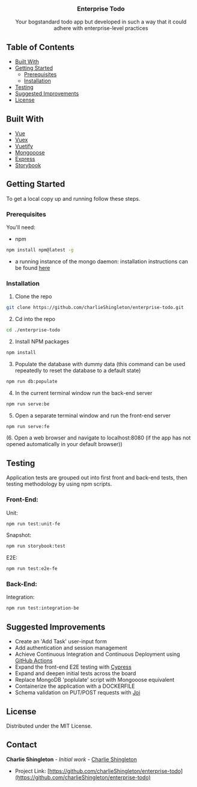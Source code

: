 <!-- PROJECT HEAD -->
<br />
<p align="center">
  <h3 align="center">Enterprise Todo</h3>

  <p align="center">
    Your bogstandard todo app but developed in such a way that it could adhere with enterprise-level practices
  </p>
</p>



<!-- TABLE OF CONTENTS -->
## Table of Contents

* [Built With](#built-with)
* [Getting Started](#getting-started)
  * [Prerequisites](#prerequisites)
  * [Installation](#installation)
* [Testing](#testing)
* [Suggested Improvements](#suggested-improvements)
* [License](#license)

<!-- ABOUT THE PROJECT -->

## Built With

* [Vue](https://vuejs.org/)
* [Vuex](https://vuex.vuejs.org/)
* [Vuetify](https://vuetifyjs.com/en/)
* [Mongooose](https://mongoosejs.com/)
* [Express](https://expressjs.com/)
* [Storybook](https://storybook.js.org/)

<!-- GETTING STARTED -->
## Getting Started

To get a local copy up and running follow these steps.

### Prerequisites

You'll need:
* npm
```sh
npm install npm@latest -g
```
* a running instance of the mongo daemon: installation instructions can be found [here](https://docs.mongodb.com/manual/installation/)

### Installation
 
1. Clone the repo
```sh
git clone https://github.com/charlieShingleton/enterprise-todo.git
```
2. Cd into the repo
```sh
cd ./enterprise-todo
```
2. Install NPM packages
```sh
npm install
```
3. Populate the database with dummy data (this command can be used repeatedly to reset the database to a default state)
```sh
npm run db:populate
```
4. In the current terminal window run the back-end server
```sh
npm run serve:be
```
5. Open a separate terminal window and run the front-end server
```sh
npm run serve:fe
```
(6. Open a web browser and navigate to localhost:8080 (if the app has not opened automatically in your default browser))

## Testing

Application tests are grouped out into first front and back-end tests, then testing methodology by using npm scripts.

### Front-End:

Unit:
```sh
npm run test:unit-fe
```

Snapshot:
```sh
npm run storybook:test
```

E2E:
```sh
npm run test:e2e-fe
```

### Back-End:

Integration:
```sh
npm run test:integration-be
```


<!-- IMPROVEMENTS -->
## Suggested Improvements

* Create an 'Add Task' user-input form
* Add authentication and session management
* Achieve Continuous Integration and Continuous Deployment using [GitHub Actions](https://github.com/features/actions)
* Expand the front-end E2E testing with [Cypress](https://docs.cypress.io/api/api/table-of-contents.html)
* Expand and deepen initial tests across the board
* Replace MongoDB 'poplulate' script with Mongooose equivalent
* Containerize the application with a DOCKERFILE
* Schema validation on PUT/POST requests with [Joi](https://github.com/hapijs/joi) 

<!-- LICENSE -->
## License

Distributed under the MIT License.

<!-- CONTACT -->
## Contact

**Charlie Shingleton** - *Initial work* - [Charlie Shingleton](https://github.com/charlieShingleton)
  - Project Link: [https://github.com/charlieShingleton/enterprise-todo](https://github.com/charlieShingleton/enterprise-todo)
